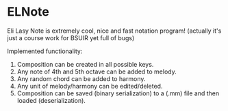 # ELNote
Eli Lasy Note is extremely cool, nice and fast notation program!
(actually it's just a course work for BSUIR yet full of bugs)

Implemented functionality:
1. Composition can be created in all possible keys.
2. Any note of 4th and 5th octave can be added to melody.
3. Any random chord can be added to harmony.
4. Any unit of melody/harmony can be edited/deleted.
5. Composition can be saved (binary serialization) to a (.mm) file and then loaded (deserialization).
